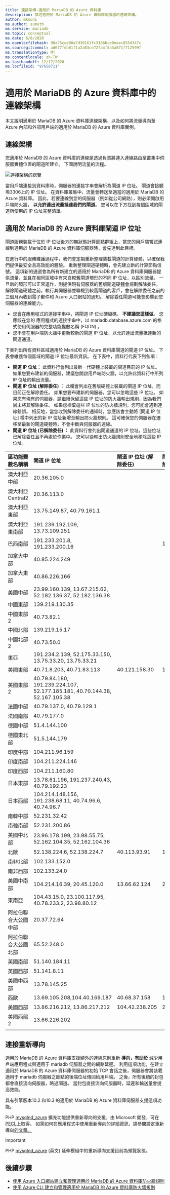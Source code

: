 ```yaml
---
title: 連接架構-適用於 MariaDB 的 Azure 資料庫
description: 描述適用於 MariaDB 的 Azure 資料庫伺服器的連線架構。
author: mksuni
ms.author: sumuth
ms.service: mariadb
ms.topic: conceptual
ms.date: 6/8/2020
ms.openlocfilehash: 98a75cee88a7d30161fc3166bce0eaec855d347c
ms.sourcegitcommit: ad677fdb81f1a2a83ce72fa4f8a3a871f712599f
ms.translationtype: MT
ms.contentlocale: zh-TW
ms.lasthandoff: 12/17/2020
ms.locfileid: "97656711"
---
```

# <a name="connectivity-architecture-in-azure-database-for-mariadb"></a>適用於 MariaDB 的 Azure 資料庫中的連線架構
本文說明適用於 MariaDB 的 Azure 資料庫連線架構，以及如何將流量導向至 Azure 內部和外部用戶端的適用於 MariaDB 的 Azure 資料庫實例。

## <a name="connectivity-architecture"></a>連線架構

您適用於 MariaDB 的 Azure 資料庫的連線是透過負責將連入連線路由至叢集中伺服器實體位置的閘道所建立。 下圖說明流量的流程。

![連接架構的總覽](./media/concepts-connectivity-architecture/connectivity-architecture-overview-proxy.png)


當用戶端連接到資料庫時，伺服器的連接字串會解析為閘道 IP 位址。 閘道會接聽埠3306上的 IP 位址。 在資料庫叢集中，流量會轉送至適當的適用於 MariaDB 的 Azure 資料庫。 因此，若要連線到您的伺服器（例如從公司網路），則必須開啟用戶端防火牆， **以允許連出流量抵達我們的閘道**。 您可以在下方找到每個區域的閘道所使用的 IP 位址完整清單。

## <a name="azure-database-for-mariadb-gateway-ip-addresses"></a>適用於 MariaDB 的 Azure 資料庫閘道 IP 位址

閘道服務裝載于位於 IP 位址後方的無狀態計算節點群組上，當您的用戶端嘗試連線到適用於 MariaDB 的 Azure 資料庫伺服器時，會先達到此目標。 

在進行中的服務維護過程中，我們會定期重新整理裝載閘道的計算硬體，以確保我們提供最安全且高效能的體驗。 重新整理閘道硬體時，會先建立新的計算節點信號。 這項新的通道會為所有新建立的適用於 MariaDB 的 Azure 資料庫伺服器提供流量，並且在相同區域中有來自較舊閘道環形的不同 IP 位址，以區別流量。 一旦新的環形可以正常運作，則提供現有伺服器的舊版閘道硬體會規劃解除委任。 解除閘道硬體之前，執行其伺服器並聯機到較舊閘道的客戶，會在解除委任之前的三個月內收到電子郵件和 Azure 入口網站的通知。 解除委任閘道可能會影響到您伺服器的連線能力。 

* 您會在應用程式的連接字串中，將閘道 IP 位址硬編碼。 **不建議您這樣做**。 您應該在您的 <servername> 應用程式的連接字串中，以 mariadb.database.azure.com 的格式使用伺服器的完整功能變數名稱 (FQDN) 。 
* 您不會在用戶端防火牆中更新較新的閘道 IP 位址，以允許連出流量抵達新的閘道通道。

下表列出所有資料區域適用於 MariaDB 的 Azure 資料庫閘道的閘道 IP 位址。 下表會維護每個區域的閘道 IP 位址最新資訊。 在下表中，資料行代表下列各項：

* **閘道 IP 位址：** 此資料行會列出最新一代硬體上裝載的閘道目前的 IP 位址。 如果您要布建新的伺服器，建議您開啟用戶端防火牆，以允許此資料行中所列 IP 位址的輸出流量。
* **閘道 IP 位址 (解除委任) ：** 此欄會列出在舊版硬體上裝載的閘道 IP 位址，而目前正在解除委任。 如果您要布建新的伺服器，您可以忽略這些 IP 位址。 如果您有現有的伺服器，請繼續保留這些 IP 位址的防火牆輸出規則，因為我們尚未將其解除委任。 如果您捨棄這些 IP 位址的防火牆規則，您可能會遇到連線錯誤。 相反地，當您收到解除委任的通知時，您應該會主動將 [閘道 IP 位址] 欄中列出的新 IP 位址新增至輸出防火牆規則。 這可確保您的伺服器在遷移至最新的閘道硬體時，不會中斷與伺服器的連線。
* **閘道 IP 位址 (已解除委任) ：** 此資料行會列出閘道通道的 IP 位址，這些位址已解除委任且不再處於作業中。 您可以從輸出防火牆規則安全地移除這些 IP 位址。 


| **區功能變數名稱稱** | **閘道 IP 位址** |**閘道 IP 位址 (解除委任)** | **閘道 IP 位址 (已解除委任)** |
|:----------------|:-------------------------|:-------------------------------------------|:------------------------------------------|
| 澳大利亞中部| 20.36.105.0  | | |
| 澳大利亞 Central2     | 20.36.113.0  | | |
| 澳大利亞東部 | 13.75.149.87, 40.79.161.1     |  | |
| 澳大利亞東南部 |191.239.192.109, 13.73.109.251   |  | |
| 巴西南部 |191.233.201.8, 191.233.200.16    |  | 104.41.11.5|
| 加拿大中部 |40.85.224.249  | | |
| 加拿大東部 | 40.86.226.166    | | |
| 美國中部 | 23.99.160.139, 13.67.215.62, 52.182.136.37, 52.182.136.38 | | |
| 中國東部 | 139.219.130.35    | | |
| 中國東部 2 | 40.73.82.1  | | |
| 中國北部 | 139.219.15.17    | | |
| 中國北部 2 | 40.73.50.0     | | |
| 東亞 | 191.234.2.139, 52.175.33.150, 13.75.33.20, 13.75.33.21     | | |
| 美國東部 |40.71.8.203, 40.71.83.113 |40.121.158.30|191.238.6.43 |
| 美國東部 2 |40.79.84.180, 191.239.224.107, 52.177.185.181, 40.70.144.38, 52.167.105.38  | | |
| 法國中部 | 40.79.137.0, 40.79.129.1  | | |
| 法國南部 | 40.79.177.0     | | |
| 德國中部 | 51.4.144.100     | | |
| 德國東北部 | 51.5.144.179  | | |
| 印度中部 | 104.211.96.159     | | |
| 印度南部 | 104.211.224.146  | | |
| 印度西部 | 104.211.160.80    | | |
| 日本東部 | 13.78.61.196, 191.237.240.43, 40.79.192.23 | | |
| 日本西部 | 104.214.148.156, 191.238.68.11, 40.74.96.6, 40.74.96.7    | | |
| 南韓中部 | 52.231.32.42   | | |
| 南韓南部 | 52.231.200.86    | | |
| 美國中北部 | 23.96.178.199, 23.98.55.75, 52.162.104.35, 52.162.104.36    | | |
| 北歐 | 52.138.224.6, 52.138.224.7  |40.113.93.91 |191.235.193.75 |
| 南非北部  | 102.133.152.0    | | |
| 南非西部 | 102.133.24.0   | | |
| 美國中南部 |104.214.16.39, 20.45.120.0  |13.66.62.124  |23.98.162.75 |
| 東南亞 | 104.43.15.0, 23.100.117.95, 40.78.233.2, 23.98.80.12     | | |
| 阿拉伯聯合大公國中部 | 20.37.72.64  | | |
| 阿拉伯聯合大公國北部 | 65.52.248.0    | | |
| 英國南部 | 51.140.184.11   | | |
| 英國西部 | 51.141.8.11  | | |
| 美國中西部 | 13.78.145.25     | | |
| 西歐 |13.69.105.208,104.40.169.187 |40.68.37.158 | 191.237.232.75|
| 美國西部 |13.86.216.212, 13.86.217.212 |104.42.238.205  | 23.99.34.75|
| 美國西部 2 | 13.66.226.202  | | |
||||

## <a name="connection-redirection"></a>連接重新導向

適用於 MariaDB 的 Azure 資料庫支援額外的連線原則重新 **導向，有助於** 減少用戶端應用程式與適用于 mariadb 伺服器之間的網路延遲。 利用這項功能，在建立適用於 MariaDB 的 Azure 資料庫伺服器的初始 TCP 會話之後，伺服器會將裝載適用于 mariadb 伺服器之節點的後端位址傳回給用戶端。 之後，所有後續的封包都會直接流向伺服器，略過閘道。 當封包直接流向伺服器時，延遲和輸送量會提高效能。

具有引擎版本10.2 和10.3 的適用於 MariaDB 的 Azure 資料庫伺服器支援這項功能。

PHP [mysqlnd_azure](https://github.com/microsoft/mysqlnd_azure) 擴充功能提供重新導向的支援，由 Microsoft 開發，可在 [PECL](https://pecl.php.net/package/mysqlnd_azure)上取得。 如需如何在應用程式中使用重新導向的詳細資訊，請參閱設定重新導向[的文章。](./howto-redirection.md)

> [!IMPORTANT]
> PHP [mysqlnd_azure](https://github.com/microsoft/mysqlnd_azure) \(英文\) 延伸模組中的重新導向支援目前為預覽狀態。

## <a name="next-steps"></a>後續步驟

* [使用 Azure 入口網站建立和管理適用於 MariaDB 的 Azure 資料庫防火牆規則](./howto-manage-firewall-portal.md)
* [使用 Azure CLI 建立和管理適用於 MariaDB 的 Azure 資料庫防火牆規則](./howto-manage-firewall-cli.md)
